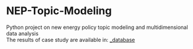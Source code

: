# NEP-Topic-Modeling
Python project on new energy policy topic modeling and multidimensional data analysis  
The results of case study are available in: [_database](./_database)
